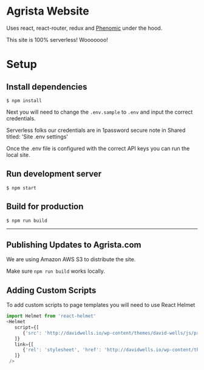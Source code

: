 # Agrista Website

Uses react, react-router, redux and [Phenomic](https://github.com/MoOx/phenomic) under the hood.

This site is 100% serverless! Wooooooo!

# Setup

## Install dependencies

```console
$ npm install
```

Next you will need to change the `.env.sample` to `.env` and input the correct credentials.

Serverless folks our credentials are in 1password secure note in Shared titled: 'Site .env settings'

Once the .env file is configured with the correct API keys you can run the local site.

## Run development server

```console
$ npm start
```

## Build for production

```console
$ npm run build
```

---

## Publishing Updates to Agrista.com

We are using Amazon AWS S3 to distribute the site.

Make sure `npm run build` works locally.


## Adding Custom Scripts

To add custom scripts to page templates you will need to use React Helmet

```js
import Helmet from 'react-helmet'
<Helmet
   script={[
      {'src': 'http://davidwells.io/wp-content/themes/david-wells/js/prism.js', 'type': 'text/javascript'}
   ]}
   link={[
      {'rel': 'stylesheet', 'href': 'http://davidwells.io/wp-content/themes/david-wells/css/prism.css'},
   ]}
 />
```
